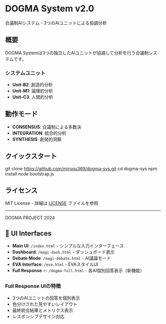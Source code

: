 # DOGMA System v2.0

合議制AIシステム - 3つのAIユニットによる協調分析

## 概要

DOGMA Systemは3つの独立したAIユニットが協調して分析を行う合議制システムです。

### システムユニット
- **Unit-B2**: 創造的分析
- **Unit-M1**: 論理的分析
- **Unit-C3**: 人間的分析

## 動作モード
- **CONSENSUS**: 合議制による多数決
- **INTEGRATION**: 統合的分析
- **SYNTHESIS**: 創発的洞察

## クイックスタート
git clone https://github.com/miroqu369/dogma-sys.git
cd dogma-sys
npm install
node bootstrap.js

## ライセンス
MIT License - 詳細は [LICENSE](LICENSE) ファイルを参照

---
DOGMA PROJECT 2024

## 🎨 UI Interfaces

- **Main UI**: `/index.html` - シンプルな入力インターフェース
- **Dashboard**: `/magi-dash.html` - ダッシュボード表示
- **Debate Mode**: `/magi-debate.html` - AI議論モード
- **EVA Interface**: `/eva.html` - EVAスタイルUI
- **Full Response** ⭐: `/dogma-full.html` - 各AI個別回答表示（新機能）

### Full Response UIの特徴
- 3つのAIユニットの回答を個別表示
- 色分けされた見やすいレイアウト
- 最終統合結果とメトリクス表示
- レスポンシブデザイン対応
